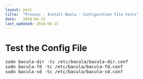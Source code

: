 ```yaml
---
layout: post
title:  "Process - Install Baula - Configuration file tests"
date:   2018-04-15
last_updated: 2018-04-15
---
```


<h1 id="bkmrk-test-the-config-file" class="sectionedit10">Test the Config File</h1>
<pre class="code" id="bkmrk-sudo-bacula-dir--tc-">sudo bacula-dir -tc /etc/bacula/bacula-dir.conf
sudo bacula-fd -tc /etc/bacula/bacula-fd.conf
sudo bacula-sd -tc /etc/bacula/bacula-sd.conf</pre>
<div id="bkmrk-%C2%A0-9" class="secedit editbutton_section editbutton_10"> </div>
<p id="bkmrk-%C2%A0-7"> </p>
